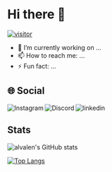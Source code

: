 # Hi there 👋
[![visitor](https://visitor-badge.laobi.icu/badge?page_id=alvalens)](https://github.com/alvalens)

- 🔭 I’m currently working on ...
- 📫 How to reach me: ...
- ⚡ Fun fact: ...

## 🌐 Social
<a href="https://www.instagram.com/saffel14/">
   <img align="left" alt="Instagram" src="https://img.shields.io/badge/Instagram-9B0FFF?style=for-the-badge&logo=instagram&logoColor=white" />
</a>&nbsp;&nbsp;

<a href="https://discordapp.com/users/bloody#6118">
   <img align="left" alt="Discord" src="https://img.shields.io/badge/Discord-7289DA?style=for-the-badge&logo=discord&logoColor=white" />
</a>&nbsp;&nbsp;

<a href="https://www.linkedin.com/in/alvalen shafel/">
   <img align="left" alt="linkedin" src="https://img.shields.io/badge/LinkedIn-0077B5?style=for-the-badge&logo=linkedin&logoColor=white" />
</a>

## Stats
![alvalen's GitHub stats](https://github-readme-stats.vercel.app/api?username=alvalens&show_icons=true&theme=transparent)

[![Top Langs](https://github-readme-stats.vercel.app/api/top-langs/?username=alvalens&layout=compact)](https://github.com/anuraghazra/github-readme-stats)
